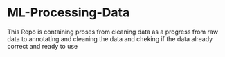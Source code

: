 # ML-Processing-Data
This Repo is containing proses from cleaning data as a progress from raw data to annotating and cleaning the data and cheking if the data already correct and ready to use

